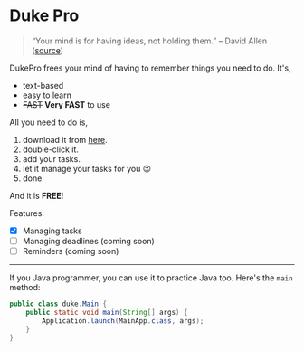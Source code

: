 # Duke Pro 

> “Your mind is for having ideas, not holding them.” – David Allen ([source](https://dansilvestre.com/productivity-quotes))

DukePro frees your mind of having to remember things you need to do. It's,

- text-based
- easy to learn
- ~~FAST~~ **Very FAST** to use

All you need to do is,

1. download it from [here](https://nus-cs2103-ay2324s1.github.io/website/schedule/week4/project.html).
2. double-click it.
3. add your tasks.
4. let it manage your tasks for you 😉
5. done

And it is **FREE**!

Features:

- [x] Managing tasks
- [ ] Managing deadlines (coming soon)
- [ ] Reminders (coming soon)

------------------------------------------------------------------------------------------

If you Java programmer, you can use it to practice Java too. Here's the ``main`` method:

```java
public class duke.Main {
    public static void main(String[] args) {
        Application.launch(MainApp.class, args);
    }
}
```
